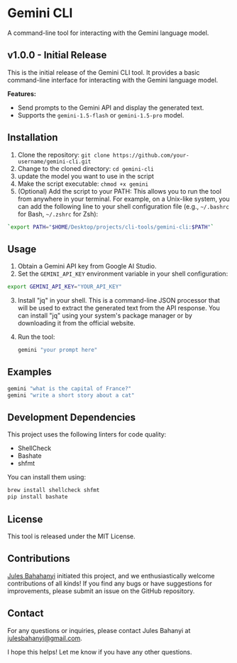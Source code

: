 
# Gemini CLI

A command-line tool for interacting with the Gemini language model.

## v1.0.0 - Initial Release

This is the initial release of the Gemini CLI tool. It provides a basic command-line interface for interacting with the Gemini language model.

**Features:**

* Send prompts to the Gemini API and display the generated text.
* Supports the `gemini-1.5-flash` or  `gemini-1.5-pro` model.

## Installation

1. Clone the repository: `git clone https://github.com/your-username/gemini-cli.git`
2. Change to the cloned directory: `cd gemini-cli`
3. update the model you want to use in the script
4. Make the script executable: `chmod +x gemini`
5. (Optional) Add the script to your PATH: This allows you to run the tool from anywhere in your terminal. For example, on a Unix-like system, you can add the following line to your shell configuration file (e.g., `~/.bashrc` for Bash, `~/.zshrc` for Zsh):

```bash
`export PATH="$HOME/Desktop/projects/cli-tools/gemini-cli:$PATH"`
```

## Usage

1. Obtain a Gemini API key from Google AI Studio.
2. Set the `GEMINI_API_KEY` environment variable in your shell configuration:

```bash
export GEMINI_API_KEY="YOUR_API_KEY"
```

3. Install "jq" in your shell. This is a command-line JSON processor that will be used to extract the generated text from the API response. You can install "jq" using your system's package manager or by downloading it from the official website.
4. Run the tool:

    ```bash
    gemini "your prompt here"
    ```

## Examples

```bash
gemini "what is the capital of France?"
gemini "write a short story about a cat"
```

## Development Dependencies

This project uses the following linters for code quality:

* ShellCheck
* Bashate
* shfmt

You can install them using:

```bash
brew install shellcheck shfmt
pip install bashate
```

## License

This tool is released under the MIT License.

## Contributions

[Jules Bahahanyi](https://github.com/julesbahanyi)  initiated this project, and we enthusiastically welcome contributions of all kinds! If you find any bugs or have suggestions for improvements, please submit an issue on the GitHub repository.

## Contact

For any questions or inquiries, please contact Jules Bahanyi at <julesbahanyi@gmail.com>.

I hope this helps! Let me know if you have any other questions.
